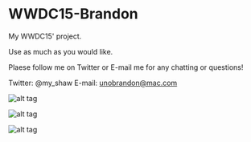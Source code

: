 # WWDC15-Brandon
My WWDC15' project.

Use as much as you would like. 

Plaese follow me on Twitter or E-mail me for any chatting or questions! 

Twitter: @my_shaw
E-mail: unobrandon@mac.com

![alt tag](https://www.dropbox.com/s/ksunt8zlfskr0ts/iOS%20Simulator%20Screen%20Shot%20Apr%2026%2C%202015%2C%206.25.12%20PM.png?dl=0)

![alt tag](https://www.dropbox.com/s/o8mx5m1ri8zy1om/iOS%20Simulator%20Screen%20Shot%20Apr%2026%2C%202015%2C%206.25.20%20PM.png?dl=0)

![alt tag](https://www.dropbox.com/s/6khk2orgk5arzdm/iOS%20Simulator%20Screen%20Shot%20-%20Apple%20Watch%20Apr%2026%2C%202015%2C%206.25.44%20PM.png?dl=0)

